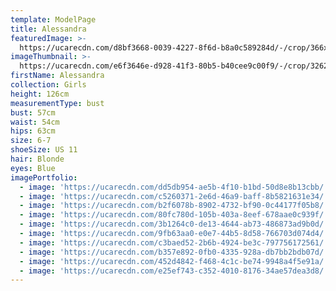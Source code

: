 ```yaml
---
template: ModelPage
title: Alessandra
featuredImage: >-
  https://ucarecdn.com/d8bf3668-0039-4227-8f6d-b8a0c589284d/-/crop/366x364/381,55/-/preview/
imageThumbnail: >-
  https://ucarecdn.com/e6f3646e-d928-41f3-80b5-b40cee9c00f9/-/crop/3262x3577/1011,0/-/preview/
firstName: Alessandra
collection: Girls
height: 126cm
measurementType: bust
bust: 57cm
waist: 54cm
hips: 63cm
size: 6-7
shoeSize: US 11
hair: Blonde
eyes: Blue
imagePortfolio:
  - image: 'https://ucarecdn.com/dd5db954-ae5b-4f10-b1bd-50d8e8b13cbb/'
  - image: 'https://ucarecdn.com/c5260371-2e6d-46a9-baff-8b5821631e34/'
  - image: 'https://ucarecdn.com/b2f6078b-8902-4732-bf90-0c44177f05b8/'
  - image: 'https://ucarecdn.com/80fc780d-105b-403a-8eef-678aae0c939f/'
  - image: 'https://ucarecdn.com/3b1264c0-de13-4644-ab73-486873ad9b0d/'
  - image: 'https://ucarecdn.com/9fb63aa0-e0e7-44b5-8d58-766703d074d4/'
  - image: 'https://ucarecdn.com/c3baed52-2b6b-4924-be3c-797756172561/'
  - image: 'https://ucarecdn.com/b357e892-0fb0-4335-928a-db7bb2bdb07d/'
  - image: 'https://ucarecdn.com/452d4842-f468-4c1c-be74-9948a4f5e91a/'
  - image: 'https://ucarecdn.com/e25ef743-c352-4010-8176-34ae57dea3d8/'
---
```


